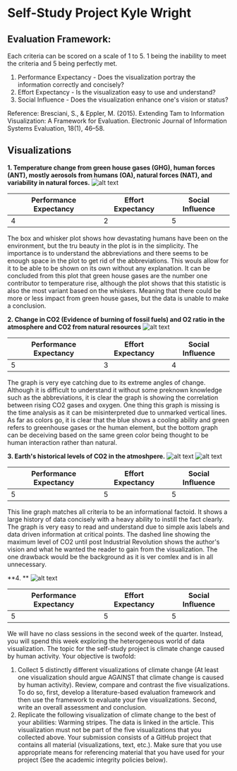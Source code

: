 

# Self-Study Project      Kyle Wright 

## Evaluation Framework: 
Each criteria can be scored on a scale of 1 to 5. 1 being the inability to meet the criteria and 5 being perfectly met.
1. Performance Expectancy - Does the visualization portray the information correctly and concisely?
2. Effort Expectancy - Is the visualization easy to use and understand?
3. Social Influence - Does the visualization enhance one's vision or status?

Reference:
Bresciani, S., & Eppler, M. (2015). Extending Tam to Information Visualization: A Framework for Evaluation. Electronic Journal of Information Systems Evaluation, 18(1), 46–58.

## Visualizations

**1. Temperature change from green house gases (GHG), human forces (ANT), mostly aerosols from humans (OA), natural forces (NAT), and variability in natural forces.**
![alt text](https://www.carbonbrief.org/wp-content/uploads/2017/12/IPCC-attribution.png)

| Performance Expectancy | Effort Expectancy | Social Influence|
| ------------- | ------------- | ------------- |
| 4 | 2 | 5 |

The box and whisker plot shows how devastating humans have been on the environment, but the tru beauty in the plot is in the simplicity. The importance is to understand the abbreviations and there seems to be enough space in the plot to get rid of the abbreviations. This wouls allow for it to be able to be shown on its own without any explanation. It can be concluded from this plot that green house gases are the number one contributor to temperature rise, although the plot shows that this statistic is also the most variant based on the whiskers. Meaning that there could be more or less impact from green house gases, but the data is unable to make a conclusion.

**2. Change in CO2 (Evidence of burning of fossil fuels) and O2 ratio in the atmosphere and CO2 from natural resources**
![alt text](https://www.ucsusa.org/sites/default/files/images/2017/07/CO2_signature%20.jpg)

| Performance Expectancy | Effort Expectancy | Social Influence|
| ------------- | ------------- | ------------- |
| 5 | 3 | 4 |

The graph is very eye catching due to its extreme angles of change. Although it is difficult to understand it without some preknown knowledge such as the abbreviations, it is clear the graph is showing the correlation between rising CO2 gases and oxygen. One thing this graph is missing is the time analysis as it can be misinterpreted due to unmarked vertical lines. As far as colors go, it is clear that the blue shows a cooling ability and green refers to greenhouse gases or the human element, but the bottom graph can be deceiving based on the same green color being thought to be human interaction rather than natural.

**3. Earth's historical levels of CO2 in the atmoshpere.**
![alt text](https://climate.nasa.gov/system/content_pages/main_images/203_co2-graph-021116.jpeg)
![alt text](https://royalsociety.org/-/media/Royal_Society_Content/policy/projects/climate-evidence-causes/fig3-small.jpg?la=en-GB&hash=9CC1BD3267C1DC398631D2F91A05B416)

| Performance Expectancy | Effort Expectancy | Social Influence|
| ------------- | ------------- | ------------- |
| 5 | 5 | 5 |

This line graph matches all criteria to be an informational factoid. It shows a large history of data concisely with a heavy ability to instill the fact clearly. The graph is very easy to read and understand due to simple axis labels and data driven information at critical points. The dashed line showing the maximum level of CO2 until post Industrial Revolution shows the author's vision and what he wanted the reader to gain from the visualization. The one drawback would be the background as it is ver comlex and is in all unnecessary. 

**4. **
![alt text](https://www.libertycampaign.org/images/agw-pics/nasa-data-fraud.jpg)

| Performance Expectancy | Effort Expectancy | Social Influence|
| ------------- | ------------- | ------------- |
| 5 | 5 | 5 |




We will have no class sessions in the second week of the quarter. Instead, you will spend this week exploring
the heterogeneous world of data visualization. The topic for the self-study project is climate change caused
by human activity.
Your objective is twofold:
1. Collect 5 distinctly different visualizations of climate change (At least one visualization should argue
AGAINST that climate change is caused by human activity). Review, compare and contrast the
five visualizations. To do so, first, develop a literature-based evaluation framework and then use the
framework to evaluate your five visualizations. Second, write an overall assessment and conclusion.
2. Replicate the following visualization of climate change to the best of your abilities: Warming stripes.
The data is linked in the article. This visualization must not be part of the five visualizations that
you collected above.
Your submission consists of a GitHub project that contains all material (visualizations, text, etc.). Make
sure that you use appropriate means for referencing material that you have used for your project (See the
academic integrity policies below).
